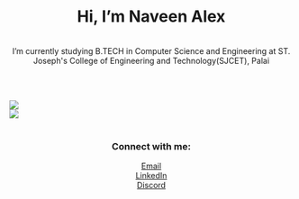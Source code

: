 <h1 align="center">Hi, I’m Naveen Alex</h1>

<br>
<div align="center">
I’m currently studying B.TECH in Computer Science and Engineering at ST. Joseph's College of Engineering and Technology(SJCET), Palai
</div>

<br><br>


<img src="http://github-profile-summary-cards.vercel.app/api/cards/stats?username=Naveen-005&theme=radical">
<br>

<img src="http://github-profile-summary-cards.vercel.app/api/cards/profile-details?username=Naveen-005&theme=radical">
<br><br>
<div align="center">
<h3>Connect with me:</h3>

<a href="mailto:naveenalex512@gmail.com">Email</a><br>
<a href="www.linkedin.com/in/naveen-alex-">LinkedIn</a><br>
<a href="https://discordapp.com/users/731062528121110590/">Discord</a><br>
</div>
